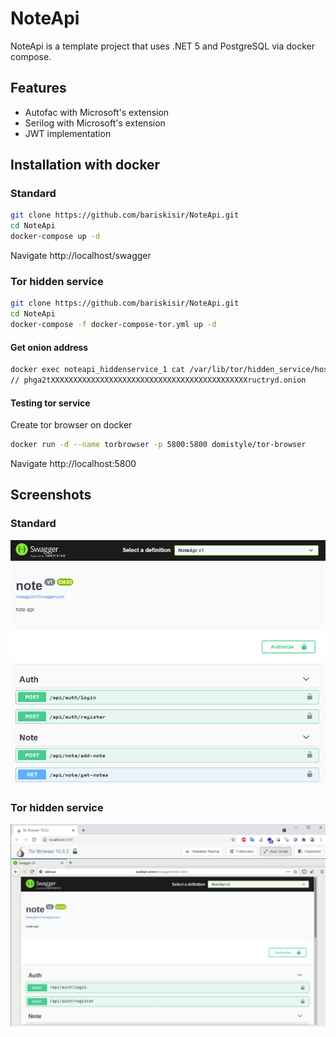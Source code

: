 # NoteApi
NoteApi is a template project that uses .NET 5 and PostgreSQL via docker compose.

## Features

- Autofac with Microsoft's extension
- Serilog with Microsoft's extension
- JWT implementation

## Installation with docker
### Standard
```sh
git clone https://github.com/bariskisir/NoteApi.git
cd NoteApi
docker-compose up -d
```
Navigate http://localhost/swagger

### Tor hidden service
```sh
git clone https://github.com/bariskisir/NoteApi.git
cd NoteApi
docker-compose -f docker-compose-tor.yml up -d
```
#### Get onion address
```sh
docker exec noteapi_hiddenservice_1 cat /var/lib/tor/hidden_service/hostname
// phga2tXXXXXXXXXXXXXXXXXXXXXXXXXXXXXXXXXXXXXXXXXXXXructryd.onion
```
#### Testing tor service
Create tor browser on docker
```sh
docker run -d --name torbrowser -p 5800:5800 domistyle/tor-browser
```
Navigate http://localhost:5800

## Screenshots
### Standard

![Swagger](https://raw.githubusercontent.com/bariskisir/NoteApi/master/assets/swagger.png)

### Tor hidden service
![Swagger-Tor](https://raw.githubusercontent.com/bariskisir/NoteApi/master/assets/swagger-tor.png)

